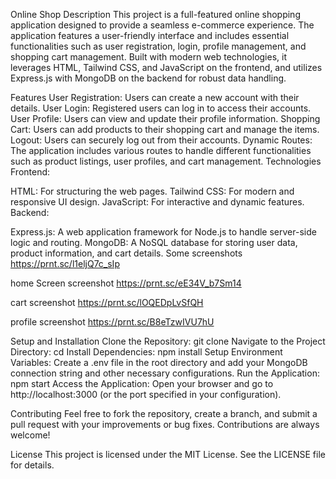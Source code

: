 Online Shop 
Description
This project is a full-featured online shopping application designed to provide a seamless e-commerce experience. The application features a user-friendly interface and includes essential functionalities such as user registration, login, profile management, and shopping cart management. Built with modern web technologies, it leverages HTML, Tailwind CSS, and JavaScript on the frontend, and utilizes Express.js with MongoDB on the backend for robust data handling.

Features
User Registration: Users can create a new account with their details.
User Login: Registered users can log in to access their accounts.
User Profile: Users can view and update their profile information.
Shopping Cart: Users can add products to their shopping cart and manage the items.
Logout: Users can securely log out from their accounts.
Dynamic Routes: The application includes various routes to handle different functionalities such as product listings, user profiles, and cart management.
Technologies
Frontend:

HTML: For structuring the web pages.
Tailwind CSS: For modern and responsive UI design.
JavaScript: For interactive and dynamic features.
Backend:

Express.js: A web application framework for Node.js to handle server-side logic and routing.
MongoDB: A NoSQL database for storing user data, product information, and cart details.
Some screenshots
https://prnt.sc/l1eljQ7c_sIp

home Screen screenshot
https://prnt.sc/eE34V_b7Sm14

cart screenshot
https://prnt.sc/lOQEDpLvSfQH

profile screenshot
https://prnt.sc/B8eTzwIVU7hU


Setup and Installation
Clone the Repository:
git clone <repository-URL>
Navigate to the Project Directory:
cd <project-directory>
Install Dependencies:
npm install
Setup Environment Variables:
Create a .env file in the root directory and add your MongoDB connection string and other necessary configurations.
Run the Application:
npm start
Access the Application:
Open your browser and go to http://localhost:3000 (or the port specified in your configuration).

Contributing
Feel free to fork the repository, create a branch, and submit a pull request with your improvements or bug fixes. Contributions are always welcome!

License
This project is licensed under the MIT License. See the LICENSE file for details.

